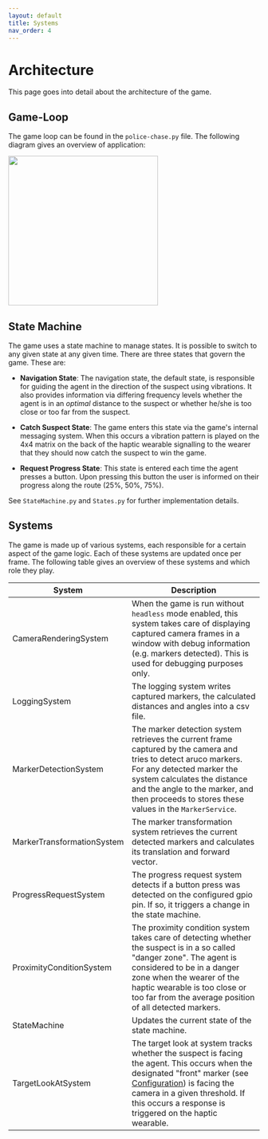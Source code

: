 ```yaml
---
layout: default
title: Systems
nav_order: 4
---
```

# Architecture
This page goes into detail about the architecture of the game.
## Game-Loop
The game loop can be found in the `police-chase.py` file. The following diagram gives an overview of application:

<img src="{{site.baseurl}}/assets/images/game-loop.png" width="300" />

## State Machine
The game uses a state machine to manage states. It is possible to switch to any given state at any given time.
There are three states that govern the game. These are:

* **Navigation State**: The navigation state, the default state, is responsible for guiding the agent in the direction of the suspect using vibrations. It also provides information via differing frequency levels whether the agent is in an *optimal* distance to the suspect or whether he/she is too close or too far from the suspect.

* **Catch Suspect State**: The game enters this state via the game's internal messaging system. When this occurs a vibration pattern is played on the 4x4 matrix on the back of the haptic wearable signalling to the wearer that they should now catch the suspect to win the game.

* **Request Progress State**: This state is entered each time the agent presses a button. Upon pressing this button the user is informed on their progress along the route (25%, 50%, 75%). 

See `StateMachine.py` and `States.py` for further implementation details.

## Systems
The game is made up of various systems, each responsible for a certain aspect of the game logic. Each of these systems are updated once per frame. The following table gives an overview of these systems and which role they play.

|System|Description|
|------|-----------|
|CameraRenderingSystem|When the game is run without `headless` mode enabled, this system takes care of displaying captured camera frames in a window with debug information (e.g. markers detected). This is used for debugging purposes only.|
|LoggingSystem|The logging system writes captured markers, the calculated distances and angles into a csv file.|
|MarkerDetectionSystem|The marker detection system retrieves the current frame captured by the camera and tries to detect aruco markers. For any detected marker the system calculates the distance and the angle to the marker, and then proceeds to stores these values in the `MarkerService`.|
|MarkerTransformationSystem|The marker transformation system retrieves the current detected markers and calculates its translation and forward vector.|
|ProgressRequestSystem|The progress request system detects if a button press was detected on the configured gpio pin. If so, it triggers a change in the state machine.|
|ProximityConditionSystem|The proximity condition system takes care of detecting whether the suspect is in a so called "danger zone". The agent is considered to be in a danger zone when the wearer of the haptic wearable is too close or too far from the average position of all detected markers.|
|StateMachine|Updates the current state of the state machine.|
|TargetLookAtSystem|The target look at system tracks whether the suspect is facing the agent. This occurs when the designated "front" marker (see [Configuration](configuration.md)) is facing the camera in a given threshold. If this occurs a response is triggered on the haptic wearable.|